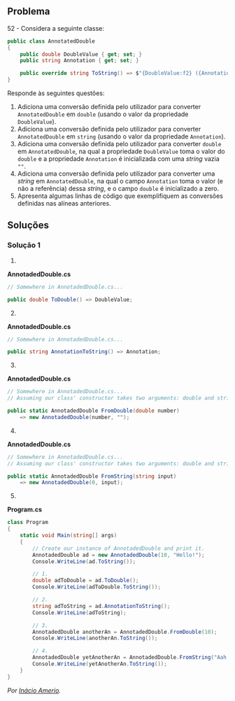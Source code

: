## Problema

52 - Considera a seguinte classe:

```cs
public class AnnotatedDouble
{
    public double DoubleValue { get; set; }
    public string Annotation { get; set; }

    public override string ToString() => $"{DoubleValue:f2} ({Annotation})";
}
```

Responde às seguintes questões:

1. Adiciona uma conversão definida pelo utilizador para converter
   `AnnotatedDouble` em `double` (usando o valor da propriedade `DoubleValue`).
2. Adiciona uma conversão definida pelo utilizador para converter
   `AnnotatedDouble` em `string` (usando o valor da propriedade `Annotation`).
3. Adiciona uma conversão definida pelo utilizador para converter `double` em
   `AnnotatedDouble`, na qual a propriedade `DoubleValue` toma o valor do
   `double` e a propriedade `Annotation` é inicializada com uma _string_ vazia
   `""`.
4. Adiciona uma conversão definida pelo utilizador para converter uma _string_
   em `AnnotatedDouble`, na qual o campo `Annotation` toma o valor (e não a
   referência) dessa _string_, e o campo `double` é inicializado a zero.
5. Apresenta algumas linhas de código que exemplifiquem as conversões definidas
   nas alíneas anteriores.

## Soluções

### Solução 1

1.

**AnnotadedDouble.cs**

```cs
// Somewhere in AnnotadedDouble.cs...

public double ToDouble() => DoubleValue;
```

2.

**AnnotadedDouble.cs**

```cs
// Somewhere in AnnotadedDouble.cs...

public string AnnotationToString() => Annotation;
```

3.

**AnnotadedDouble.cs**

```cs
// Somewhere in AnnotadedDouble.cs...
// Assuming our class' constructor takes two arguments: double and string...

public static AnnotadedDouble FromDouble(double number)
    => new AnnotadedDouble(number, "");
```

4.

**AnnotadedDouble.cs**

```cs
// Somewhere in AnnotadedDouble.cs...
// Assuming our class' constructor takes two arguments: double and string...

public static AnnotadedDouble FromString(string input)
    => new AnnotadedDouble(0, input);
```

5.

**Program.cs**

```cs
class Program
{
    static void Main(string[] args)
    {
        // Create our instance of AnnotadedDouble and print it.
        AnnotadedDouble ad = new AnnotadedDouble(10, "Hello!");
        Console.WriteLine(ad.ToString());

        // 1.
        double adToDouble = ad.ToDouble();
        Console.WriteLine(adToDouble.ToString());

        // 2.
        string adToString = ad.AnnotationToString();
        Console.WriteLine(adToString);

        // 3.
        AnnotadedDouble anotherAn = AnnotadedDouble.FromDouble(10);
        Console.WriteLine(anotherAn.ToString());

        // 4.
        AnnotadedDouble yetAnotherAn = AnnotadedDouble.FromString("Aah!");
        Console.WriteLine(yetAnotherAn.ToString());
    }
}
```

*Por [Inácio Amerio](https://github.com/FPTheFluffyPawed).*